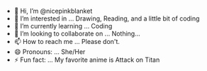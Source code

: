 - 👋 Hi, I’m @nicepinkblanket
- 👀 I’m interested in ... Drawing, Reading, and a little bit of coding
- 🌱 I’m currently learning ... Coding
- 💞️ I’m looking to collaborate on ... Nothing...
- 📫 How to reach me ... Please don't.
- 😄 Pronouns: ... She/Her
- ⚡ Fun fact: ... My favorite anime is Attack on Titan

<!---
nicepinkblanket/nicepinkblanket is a ✨ special ✨ repository because its `README.md` (this file) appears on your GitHub profile.
You can click the Preview link to take a look at your changes.
--->
